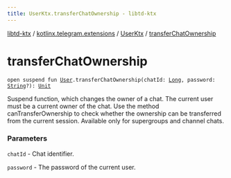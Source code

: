 ```yaml
---
title: UserKtx.transferChatOwnership - libtd-ktx
---
```


[libtd-ktx](../../index.html) / [kotlinx.telegram.extensions](../index.html) / [UserKtx](index.html) / [transferChatOwnership](./transfer-chat-ownership.html)

# transferChatOwnership

`open suspend fun `[`User`](https://tdlibx.github.io/td/docs/org/drinkless/td/libcore/telegram/TdApi.User.html)`.transferChatOwnership(chatId: `[`Long`](https://kotlinlang.org/api/latest/jvm/stdlib/kotlin/-long/index.html)`, password: `[`String`](https://kotlinlang.org/api/latest/jvm/stdlib/kotlin/-string/index.html)`?): `[`Unit`](https://kotlinlang.org/api/latest/jvm/stdlib/kotlin/-unit/index.html)

Suspend function, which changes the owner of a chat. The current user must be a current owner
of the chat. Use the method canTransferOwnership to check whether the ownership can be transferred
from the current session. Available only for supergroups and channel chats.

### Parameters

`chatId` - Chat identifier.

`password` - The password of the current user.